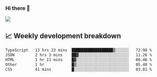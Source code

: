 ### Hi there 👋
<img align="center" src="https://github-readme-stats.vercel.app/api?username=Tumao727&show_icons=true&hide_title=true&theme=dracula" />


## 📈 Weekly development breakdown
<!--START_SECTION:waka-->

```txt
TypeScript   13 hrs 23 mins  ██████████████████▒░░░░░░   72.98 %
JSON         2 hrs 3 mins    ██▓░░░░░░░░░░░░░░░░░░░░░░   11.26 %
HTML         1 hr 11 mins    █▓░░░░░░░░░░░░░░░░░░░░░░░   06.46 %
Other        1 hr            █▒░░░░░░░░░░░░░░░░░░░░░░░   05.48 %
CSS          41 mins         █░░░░░░░░░░░░░░░░░░░░░░░░   03.81 %
```

<!--END_SECTION:waka-->